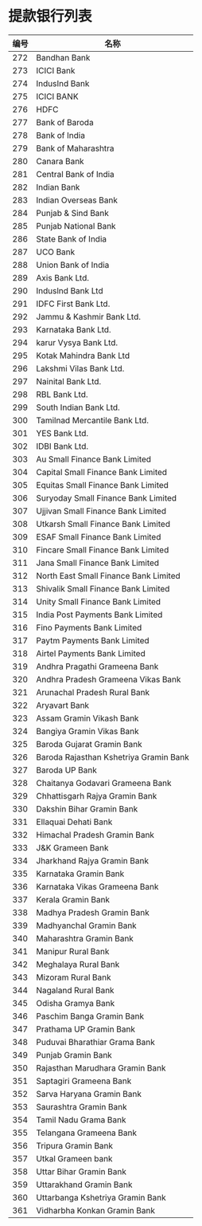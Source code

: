 # 提款银行列表 

| 编号                  | 名称                               |
| --------------------- | --------------------------        |
| 272     |     Bandhan Bank                   |
| 273     |     ICICI Bank                    |
| 274     |     IndusInd Bank                |
| 275     |     ICICI BANK                  |
| 276     |     HDFC                    |
| 277     |     Bank of Baroda          |
| 278     |     Bank of India       |
| 279     |     Bank of Maharashtra       |
| 280     |     Canara Bank       |
| 281     |     Central Bank of India       |
| 282     |     Indian Bank       |
| 283     |     Indian Overseas Bank       |
| 284     |     Punjab & Sind Bank       |
| 285     |     Punjab National Bank       |
| 286     |     State Bank of India       |
| 287     |     UCO Bank       |
| 288     |     Union Bank of India       |
| 289     |     Axis Bank Ltd.       |
| 290     |     Induslnd Bank Ltd       |
| 291     |     IDFC First Bank Ltd.       |
| 292     |     Jammu & Kashmir Bank Ltd.       |
| 293     |     Karnataka Bank Ltd.       |
| 294     |     karur Vysya Bank Ltd.       |
| 295     |     Kotak Mahindra Bank Ltd       |
| 296     |     Lakshmi Vilas Bank Ltd.       |
| 297     |     Nainital Bank Ltd.       |
| 298     |     RBL Bank Ltd.       |
| 299     |     South Indian Bank Ltd.       |
| 300     |     Tamilnad Mercantile Bank Ltd.       |
| 301     |     YES Bank Ltd.       |
| 302     |     IDBI Bank Ltd.       |
| 303     |     Au Small Finance Bank Limited       |
| 304     |     Capital Small Finance Bank Limited       |
| 305     |     Equitas Small Finance Bank Limited       |
| 306     |     Suryoday Small Finance Bank Limited       |
| 307     |     Ujjivan Small Finance Bank Limited       |
| 308     |     Utkarsh Small Finance Bank Limited       |
| 309     |     ESAF Small Finance Bank Limited       |
| 310     |     Fincare Small Finance Bank Limited       |
| 311     |     Jana Small Finance Bank Limited       |
| 312     |     North East Small Finance Bank Limited       |
| 313     |     Shivalik Small Finance Bank Limited       |
| 314     |     Unity Small Finance Bank Limited       |
| 315     |     India Post Payments Bank Limited       |
| 316     |     Fino Payments Bank Limited       |
| 317     |     Paytm Payments Bank Limited       |
| 318     |     Airtel Payments Bank Limited       |
| 319     |     Andhra Pragathi Grameena Bank       |
| 320     |     Andhra Pradesh Grameena Vikas Bank       |
| 321     |     Arunachal Pradesh Rural Bank       |
| 322     |     Aryavart Bank       |
| 323     |     Assam Gramin Vikash Bank       |
| 324     |     Bangiya Gramin Vikas Bank       |
| 325     |     Baroda Gujarat Gramin Bank       |
| 326     |     Baroda Rajasthan Kshetriya Gramin Bank       |
| 327     |     Baroda UP Bank       |
| 328     |     Chaitanya Godavari Grameena Bank       |
| 329     |     Chhattisgarh Rajya Gramin Bank       |
| 330     |     Dakshin Bihar Gramin Bank       |
| 331     |     Ellaquai Dehati Bank       |
| 332     |     Himachal Pradesh Gramin Bank       |
| 333     |     J&K Grameen Bank       |
| 334     |     Jharkhand Rajya Gramin Bank       |
| 335     |     Karnataka Gramin Bank       |
| 336     |     Karnataka Vikas Grameena Bank       |
| 337     |     Kerala Gramin Bank       |
| 338     |     Madhya Pradesh Gramin Bank       |
| 339     |     Madhyanchal Gramin Bank       |
| 340     |     Maharashtra Gramin Bank       |
| 341     |     Manipur Rural Bank       |
| 342     |     Meghalaya Rural Bank       |
| 343     |     Mizoram Rural Bank       |
| 344     |     Nagaland Rural Bank       |
| 345     |     Odisha Gramya Bank       |
| 346     |     Paschim Banga Gramin Bank       |
| 347     |     Prathama UP Gramin Bank       |
| 348     |     Puduvai Bharathiar Grama Bank       |
| 349     |     Punjab Gramin Bank       |
| 350     |     Rajasthan Marudhara Gramin Bank       |
| 351     |     Saptagiri Grameena Bank       |
| 352     |     Sarva Haryana Gramin Bank       |
| 353     |     Saurashtra Gramin Bank       |
| 354     |     Tamil Nadu Grama Bank       |
| 355     |     Telangana Grameena Bank       |
| 356     |     Tripura Gramin Bank       |
| 357     |     Utkal Grameen bank       |
| 358     |     Uttar Bihar Gramin Bank       |
| 359     |     Uttarakhand Gramin Bank       |
| 360     |     Uttarbanga Kshetriya Gramin Bank       |
| 361     |     Vidharbha Konkan Gramin Bank       |